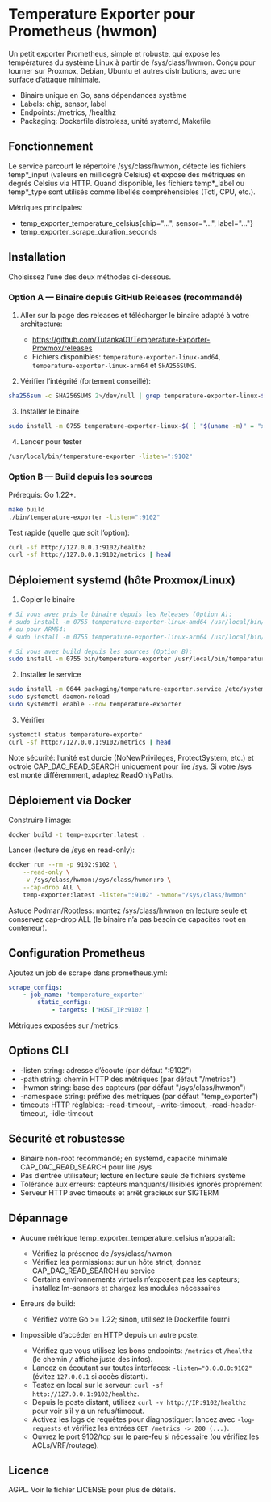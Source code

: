 # Temperature Exporter pour Prometheus (hwmon)

Un petit exporter Prometheus, simple et robuste, qui expose les températures du système Linux à partir de /sys/class/hwmon. Conçu pour tourner sur Proxmox, Debian, Ubuntu et autres distributions, avec une surface d’attaque minimale.

- Binaire unique en Go, sans dépendances système
- Labels: chip, sensor, label
- Endpoints: /metrics, /healthz
- Packaging: Dockerfile distroless, unité systemd, Makefile

## Fonctionnement

Le service parcourt le répertoire /sys/class/hwmon, détecte les fichiers temp*_input (valeurs en millidegré Celsius) et expose des métriques en degrés Celsius via HTTP. Quand disponible, les fichiers temp*_label ou temp*_type sont utilisés comme libellés compréhensibles (Tctl, CPU, etc.).

Métriques principales:

- temp_exporter_temperature_celsius{chip="…", sensor="…", label="…"}
- temp_exporter_scrape_duration_seconds

## Installation

Choisissez l’une des deux méthodes ci-dessous.

### Option A — Binaire depuis GitHub Releases (recommandé)

1) Aller sur la page des releases et télécharger le binaire adapté à votre architecture:

	- https://github.com/Tutanka01/Temperature-Exporter-Proxmox/releases
	- Fichiers disponibles: `temperature-exporter-linux-amd64`, `temperature-exporter-linux-arm64` et `SHA256SUMS`.

2) Vérifier l’intégrité (fortement conseillé):

```bash
sha256sum -c SHA256SUMS 2>/dev/null | grep temperature-exporter-linux-$( [ "$(uname -m)" = "x86_64" ] && echo amd64 || echo arm64 )
```

3) Installer le binaire

```bash
sudo install -m 0755 temperature-exporter-linux-$( [ "$(uname -m)" = "x86_64" ] && echo amd64 || echo arm64 ) /usr/local/bin/temperature-exporter
```

4) Lancer pour tester

```bash
/usr/local/bin/temperature-exporter -listen=":9102"
```

### Option B — Build depuis les sources

Prérequis: Go 1.22+.

```bash
make build
./bin/temperature-exporter -listen=":9102"
```

Test rapide (quelle que soit l’option):

```bash
curl -sf http://127.0.0.1:9102/healthz
curl -sf http://127.0.0.1:9102/metrics | head
```

## Déploiement systemd (hôte Proxmox/Linux)

1) Copier le binaire

```bash
# Si vous avez pris le binaire depuis les Releases (Option A):
# sudo install -m 0755 temperature-exporter-linux-amd64 /usr/local/bin/temperature-exporter
# ou pour ARM64:
# sudo install -m 0755 temperature-exporter-linux-arm64 /usr/local/bin/temperature-exporter

# Si vous avez build depuis les sources (Option B):
sudo install -m 0755 bin/temperature-exporter /usr/local/bin/temperature-exporter
```

2) Installer le service

```bash
sudo install -m 0644 packaging/temperature-exporter.service /etc/systemd/system/temperature-exporter.service
sudo systemctl daemon-reload
sudo systemctl enable --now temperature-exporter
```

3) Vérifier

```bash
systemctl status temperature-exporter
curl -sf http://127.0.0.1:9102/metrics | head
```

Note sécurité: l’unité est durcie (NoNewPrivileges, ProtectSystem, etc.) et octroie CAP_DAC_READ_SEARCH uniquement pour lire /sys. Si votre /sys est monté différemment, adaptez ReadOnlyPaths.

## Déploiement via Docker

Construire l’image:

```bash
docker build -t temp-exporter:latest .
```

Lancer (lecture de /sys en read-only):

```bash
docker run --rm -p 9102:9102 \
	--read-only \
	-v /sys/class/hwmon:/sys/class/hwmon:ro \
	--cap-drop ALL \
	temp-exporter:latest -listen=":9102" -hwmon="/sys/class/hwmon"
```

Astuce Podman/Rootless: montez /sys/class/hwmon en lecture seule et conservez cap-drop ALL (le binaire n’a pas besoin de capacités root en conteneur).

## Configuration Prometheus

Ajoutez un job de scrape dans prometheus.yml:

```yaml
scrape_configs:
	- job_name: 'temperature_exporter'
		static_configs:
			- targets: ['HOST_IP:9102']
```

Métriques exposées sur /metrics.

## Options CLI

- -listen string: adresse d’écoute (par défaut ":9102")
- -path string: chemin HTTP des métriques (par défaut "/metrics")
- -hwmon string: base des capteurs (par défaut "/sys/class/hwmon")
- -namespace string: préfixe des métriques (par défaut "temp_exporter")
- timeouts HTTP réglables: -read-timeout, -write-timeout, -read-header-timeout, -idle-timeout

## Sécurité et robustesse

- Binaire non-root recommandé; en systemd, capacité minimale CAP_DAC_READ_SEARCH pour lire /sys
- Pas d’entrée utilisateur; lecture en lecture seule de fichiers système
- Tolérance aux erreurs: capteurs manquants/illisibles ignorés proprement
- Serveur HTTP avec timeouts et arrêt gracieux sur SIGTERM

## Dépannage

- Aucune métrique temp_exporter_temperature_celsius n’apparaît:
	- Vérifiez la présence de /sys/class/hwmon
	- Vérifiez les permissions: sur un hôte strict, donnez CAP_DAC_READ_SEARCH au service
	- Certains environnements virtuels n’exposent pas les capteurs; installez lm-sensors et chargez les modules nécessaires

- Erreurs de build:
	- Vérifiez votre Go >= 1.22; sinon, utilisez le Dockerfile fourni

- Impossible d’accéder en HTTP depuis un autre poste:
	- Vérifiez que vous utilisez les bons endpoints: `/metrics` et `/healthz` (le chemin `/` affiche juste des infos).
	- Lancez en écoutant sur toutes interfaces: `-listen="0.0.0.0:9102"` (évitez `127.0.0.1` si accès distant).
	- Testez en local sur le serveur: `curl -sf http://127.0.0.1:9102/healthz`.
	- Depuis le poste distant, utilisez `curl -v http://IP:9102/healthz` pour voir s’il y a un refus/timeout.
	- Activez les logs de requêtes pour diagnostiquer: lancez avec `-log-requests` et vérifiez les entrées `GET /metrics -> 200 (...)`.
	- Ouvrez le port 9102/tcp sur le pare-feu si nécessaire (ou vérifiez les ACLs/VRF/routage).

## Licence

AGPL. Voir le fichier LICENSE pour plus de détails.
